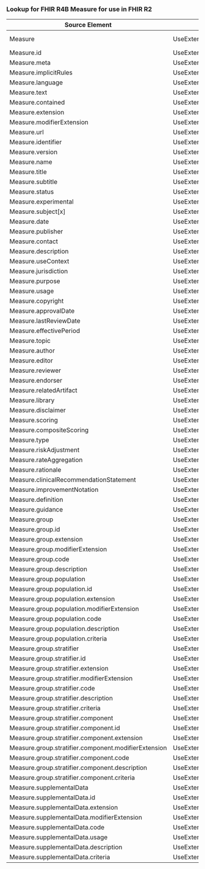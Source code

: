 ### Lookup for FHIR R4B Measure for use in FHIR R2

| Source Element | Usage | Target |
| -------------- | ----- | ------ |
| Measure | UseExtension | http://hl7.org/fhir/4.3/StructureDefinition/extension-Measure |
| Measure.id | UseExtensionFromAncestor | - |
| Measure.meta | UseExtensionFromAncestor | - |
| Measure.implicitRules | UseExtensionFromAncestor | - |
| Measure.language | UseExtensionFromAncestor | - |
| Measure.text | UseExtensionFromAncestor | - |
| Measure.contained | UseExtensionFromAncestor | - |
| Measure.extension | UseExtensionFromAncestor | - |
| Measure.modifierExtension | UseExtensionFromAncestor | - |
| Measure.url | UseExtensionFromAncestor | - |
| Measure.identifier | UseExtensionFromAncestor | - |
| Measure.version | UseExtensionFromAncestor | - |
| Measure.name | UseExtensionFromAncestor | - |
| Measure.title | UseExtensionFromAncestor | - |
| Measure.subtitle | UseExtensionFromAncestor | - |
| Measure.status | UseExtensionFromAncestor | - |
| Measure.experimental | UseExtensionFromAncestor | - |
| Measure.subject[x] | UseExtensionFromAncestor | - |
| Measure.date | UseExtensionFromAncestor | - |
| Measure.publisher | UseExtensionFromAncestor | - |
| Measure.contact | UseExtensionFromAncestor | - |
| Measure.description | UseExtensionFromAncestor | - |
| Measure.useContext | UseExtensionFromAncestor | - |
| Measure.jurisdiction | UseExtensionFromAncestor | - |
| Measure.purpose | UseExtensionFromAncestor | - |
| Measure.usage | UseExtensionFromAncestor | - |
| Measure.copyright | UseExtensionFromAncestor | - |
| Measure.approvalDate | UseExtensionFromAncestor | - |
| Measure.lastReviewDate | UseExtensionFromAncestor | - |
| Measure.effectivePeriod | UseExtensionFromAncestor | - |
| Measure.topic | UseExtensionFromAncestor | - |
| Measure.author | UseExtensionFromAncestor | - |
| Measure.editor | UseExtensionFromAncestor | - |
| Measure.reviewer | UseExtensionFromAncestor | - |
| Measure.endorser | UseExtensionFromAncestor | - |
| Measure.relatedArtifact | UseExtensionFromAncestor | - |
| Measure.library | UseExtensionFromAncestor | - |
| Measure.disclaimer | UseExtensionFromAncestor | - |
| Measure.scoring | UseExtensionFromAncestor | - |
| Measure.compositeScoring | UseExtensionFromAncestor | - |
| Measure.type | UseExtensionFromAncestor | - |
| Measure.riskAdjustment | UseExtensionFromAncestor | - |
| Measure.rateAggregation | UseExtensionFromAncestor | - |
| Measure.rationale | UseExtensionFromAncestor | - |
| Measure.clinicalRecommendationStatement | UseExtensionFromAncestor | - |
| Measure.improvementNotation | UseExtensionFromAncestor | - |
| Measure.definition | UseExtensionFromAncestor | - |
| Measure.guidance | UseExtensionFromAncestor | - |
| Measure.group | UseExtensionFromAncestor | - |
| Measure.group.id | UseExtensionFromAncestor | - |
| Measure.group.extension | UseExtensionFromAncestor | - |
| Measure.group.modifierExtension | UseExtensionFromAncestor | - |
| Measure.group.code | UseExtensionFromAncestor | - |
| Measure.group.description | UseExtensionFromAncestor | - |
| Measure.group.population | UseExtensionFromAncestor | - |
| Measure.group.population.id | UseExtensionFromAncestor | - |
| Measure.group.population.extension | UseExtensionFromAncestor | - |
| Measure.group.population.modifierExtension | UseExtensionFromAncestor | - |
| Measure.group.population.code | UseExtensionFromAncestor | - |
| Measure.group.population.description | UseExtensionFromAncestor | - |
| Measure.group.population.criteria | UseExtensionFromAncestor | - |
| Measure.group.stratifier | UseExtensionFromAncestor | - |
| Measure.group.stratifier.id | UseExtensionFromAncestor | - |
| Measure.group.stratifier.extension | UseExtensionFromAncestor | - |
| Measure.group.stratifier.modifierExtension | UseExtensionFromAncestor | - |
| Measure.group.stratifier.code | UseExtensionFromAncestor | - |
| Measure.group.stratifier.description | UseExtensionFromAncestor | - |
| Measure.group.stratifier.criteria | UseExtensionFromAncestor | - |
| Measure.group.stratifier.component | UseExtensionFromAncestor | - |
| Measure.group.stratifier.component.id | UseExtensionFromAncestor | - |
| Measure.group.stratifier.component.extension | UseExtensionFromAncestor | - |
| Measure.group.stratifier.component.modifierExtension | UseExtensionFromAncestor | - |
| Measure.group.stratifier.component.code | UseExtensionFromAncestor | - |
| Measure.group.stratifier.component.description | UseExtensionFromAncestor | - |
| Measure.group.stratifier.component.criteria | UseExtensionFromAncestor | - |
| Measure.supplementalData | UseExtensionFromAncestor | - |
| Measure.supplementalData.id | UseExtensionFromAncestor | - |
| Measure.supplementalData.extension | UseExtensionFromAncestor | - |
| Measure.supplementalData.modifierExtension | UseExtensionFromAncestor | - |
| Measure.supplementalData.code | UseExtensionFromAncestor | - |
| Measure.supplementalData.usage | UseExtensionFromAncestor | - |
| Measure.supplementalData.description | UseExtensionFromAncestor | - |
| Measure.supplementalData.criteria | UseExtensionFromAncestor | - |
